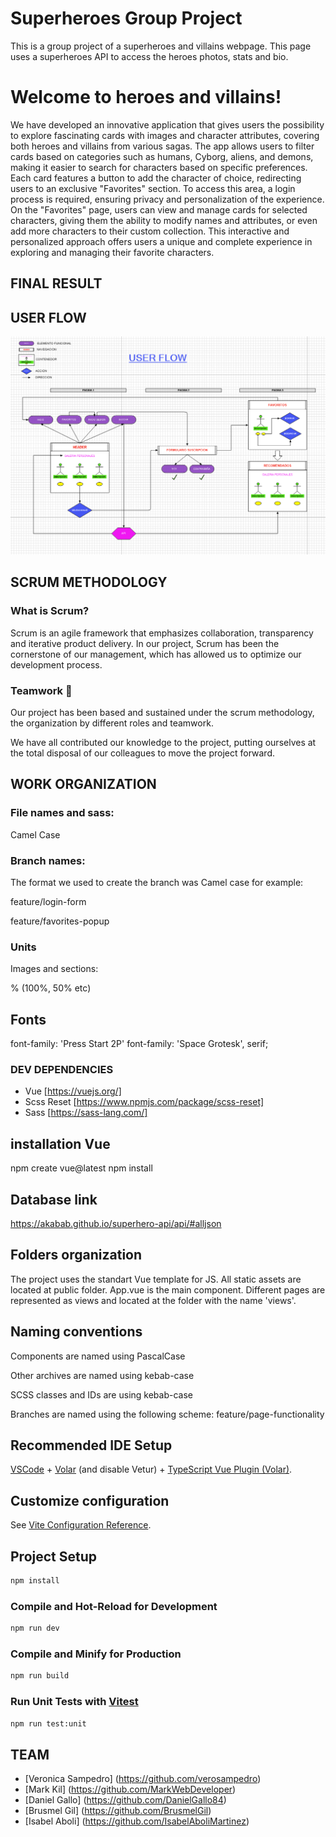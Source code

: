 # Superheroes Group Project

This is a group project of a superheroes and villains webpage. This page uses a superheroes API to access the heroes photos, stats and bio.

# Welcome to heroes and villains!

We have developed an innovative application that gives users the possibility to explore fascinating cards with images and character attributes, covering both heroes and villains from various sagas. The app allows users to filter cards based on categories such as humans, Cyborg, aliens, and demons, making it easier to search for characters based on specific preferences. Each card features a button to add the character of choice, redirecting users to an exclusive "Favorites" section. To access this area, a login process is required, ensuring privacy and personalization of the experience. On the "Favorites" page, users can view and manage cards for selected characters, giving them the ability to modify names and attributes, or even add more characters to their custom collection. This interactive and personalized approach offers users a unique and complete experience in exploring and managing their favorite characters.

## FINAL RESULT




## USER FLOW

![Alt text](image.png)

## SCRUM METHODOLOGY


### What is Scrum?

Scrum is an agile framework that emphasizes collaboration, transparency and iterative product delivery. In our project, Scrum has been the cornerstone of our management, which has allowed us to optimize our development process.

### Teamwork :muscle:

Our project has been based and sustained under the scrum methodology, the organization by different roles and teamwork.

We have all contributed our knowledge to the project, putting ourselves at the total disposal of our colleagues to move the project forward.

## WORK ORGANIZATION

### File names and sass:

Camel Case

### Branch names:

The format we used to create the branch was Camel case for example: 

feature/login-form

feature/favorites-popup

### Units

Images and sections:

% (100%, 50% etc)

## Fonts 

font-family: 'Press Start 2P'
font-family: 'Space Grotesk', serif;

### DEV DEPENDENCIES

- Vue [https://vuejs.org/]
- Scss Reset [https://www.npmjs.com/package/scss-reset]
- Sass [https://sass-lang.com/]

## installation Vue

npm create vue@latest
npm install


## Database link

https://akabab.github.io/superhero-api/api/#alljson

## Folders organization

The project uses the standart Vue template for JS. All static assets are located at public folder. App.vue is the main component. Different pages are represented as views and located at the folder with the name 'views'.

## Naming conventions

Components are named using PascalCase

Other archives are named using kebab-case

SCSS classes and IDs are using kebab-case

Branches are named using the following scheme: feature/page-functionality

## Recommended IDE Setup

[VSCode](https://code.visualstudio.com/) + [Volar](https://marketplace.visualstudio.com/items?itemName=Vue.volar) (and disable Vetur) + [TypeScript Vue Plugin (Volar)](https://marketplace.visualstudio.com/items?itemName=Vue.vscode-typescript-vue-plugin).

## Customize configuration

See [Vite Configuration Reference](https://vitejs.dev/config/).

## Project Setup

```sh
npm install
```

### Compile and Hot-Reload for Development

```sh
npm run dev
```

### Compile and Minify for Production

```sh
npm run build
```

### Run Unit Tests with [Vitest](https://vitest.dev/)

```sh
npm run test:unit
```


## TEAM

- [Veronica Sampedro] (https://github.com/verosampedro)
- [Mark Kil] (https://github.com/MarkWebDeveloper)
- [Daniel Gallo] (https://github.com/DanielGallo84)
- [Brusmel Gil] (https://github.com/BrusmelGil)
- [Isabel Aboli] (https://github.com/IsabelAboliMartinez)


